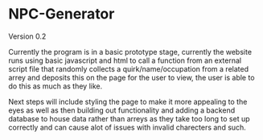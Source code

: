 # NPC-Generator

Version 0.2

Currently the program is in a basic prototype stage, currently the website runs using basic javascript and html to call a function from an external script file that randomly collects a quirk/name/occupation from a related arrey and deposits this on the page for the user to view, the user is able to do this as much as they like.

Next steps will include styling the page to make it more appealing to the eyes as well as then building out functionality and adding a backend database to house data rather than arreys as they take too long to set up correctly and can cause alot of issues with invalid charecters and such.
